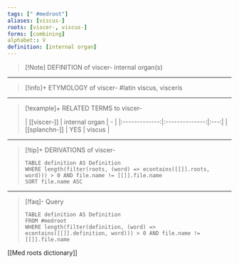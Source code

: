 ```yaml
---
tags: [" #medroot"]
aliases: [viscus-]
roots: [viscer-, viscus-]
forms: [combining]
alphabet:: V
definition: [internal organ]
---
```

>[!Note] DEFINITION of viscer-
>internal organ(s)
_____
>[!info]+ ETYMOLOGY of viscer-
>#latin viscus, visceris
_____
>[!example]+ RELATED TERMS to viscer-
>
>|  [[viscer-]]  | internal organ |  -  |
|:-------------:|:--------------:|:---:|
| [[splanchn-]] |      YES       | viscus    |
_____
>[!tip]+ DERIVATIONS of viscer-
>```dataview
>TABLE definition AS Definition 
>WHERE length(filter(roots, (word) => econtains([[]].roots, word))) > 0 AND file.name != [[]].file.name
>SORT file.name ASC
>```
___
>[!faq]- Query
>```dataview
>TABLE definition AS Definition
>FROM #medroot
>WHERE length(filter(definition, (word) => econtains([[]].definition, word))) > 0 AND file.name != [[]].file.name
>```

[[Med roots dictionary]]